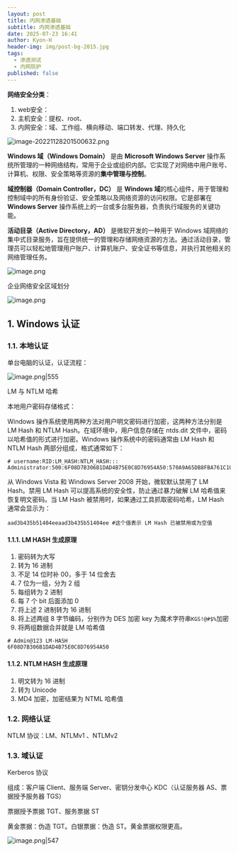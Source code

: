 ```yaml
---
layout: post
title: 内网渗透基础
subtitle: 内网渗透基础
date: 2025-07-23 16:41
author: Kyon-H
header-img: img/post-bg-2015.jpg
tags:
  - 渗透测试
  - 内网防护
published: false
---
```

**网络安全分类**：

1. web安全：
2. 主机安全：提权、root、
3. 内网安全：域、工作组、横向移动、端口转发、代理、持久化

![image-20221128201500632.png](https://img.ghostliner.top/4gWBVn.png)

**Windows 域（Windows Domain）** 是由 **Microsoft Windows Server** 操作系统所管理的一种网络结构，常用于企业或组织内部。它实现了对网络中用户账号、计算机、权限、安全策略等资源的**集中管理与控制**。

**域控制器（Domain Controller，DC）** 是 **Windows 域**的核心组件，用于管理和控制域中的所有身份验证、安全策略以及网络资源的访问权限。它是部署在 **Windows Server** 操作系统上的一台或多台服务器，负责执行域服务的关键功能。

**活动目录（Active Directory，AD）** 是微软开发的一种用于 Windows 域网络的集中式目录服务，旨在提供统一的管理和存储网络资源的方法。通过活动目录，管理员可以轻松地管理用户账户、计算机账户、安全证书等信息，并执行其他相关的网络管理任务。

![image.png](https://img.ghostliner.top/WJHO09.png)

企业网络安全区域划分

![image.png](https://img.ghostliner.top/yxVwLM.png)

## 1. Windows 认证

### 1.1. 本地认证

单台电脑的认证，认证流程：

![image.png|555](https://img.ghostliner.top/98aJ5m.png)

LM 与 NTLM 哈希

本地用户密码存储格式：

Windows 操作系统使用两种方法对用户明文密码进行加密，这两种方法分别是 LM Hash 和 NTLM Hash。在域环境中，用户信息存储在 ntds.dit 文件中，密码以哈希值的形式进行加密。Windows 操作系统中的密码通常由 LM Hash 和 NTLM Hash 两部分组成，格式通常如下：

```text
# username:RID:LM_HASH:NTLM_HASH:::
Administrator:500:6F08D7B306B1DAD4B75E0C8D76954A50:570A9A65DB8FBA761C1008A51D4C95AB:::
```

从 Windows Vista 和 Windows Server 2008 开始，微软默认禁用了 LM Hash。禁用 LM Hash 可以提高系统的安全性，防止通过暴力破解 LM 哈希值来恢复明文密码。当 LM Hash 被禁用时，如果通过工具抓取密码哈希，LM Hash 通常会显示为：

```text
aad3b435b51404eeaad3b435b51404ee #这个值表示 LM Hash 已被禁用或为空值
```

#### 1.1.1. LM HASH 生成原理

1. 密码转为大写
2. 转为 16 进制
3. 不足 14 位时补 00，多于 14 位舍去
4. 7 位为一组，分为 2 组
5. 每组转为 2 进制
6. 每 7 个 bit 后面添加 0
7. 将上述 2 进制转为 16 进制
8. 将上述两组 8 字节编码，分别作为 DES 加密 key 为魔术字符串`KGS!@#$%`加密
9. 将两组数据合并就是 LM 哈希值

```text
# Admin@123 LM-HASH
6F08D7B306B1DAD4B75E0C8D76954A50
```

#### 1.1.2. NTLM HASH 生成原理

1. 明文转为 16 进制
2. 转为 Unicode
3. MD4 加密，加密结果为 NTML 哈希值

### 1.2. 网络认证

NTLM 协议：LM、NTLMv1 、NTLMv2

### 1.3. 域认证

Kerberos 协议

组成：客户端 Client、服务端 Server、密钥分发中心 KDC（认证服务器 AS、票据授予服务器 TGS）

票据授予票据 TGT、服务票据 ST

黄金票据：伪造 TGT。白银票据：伪造 ST。黄金票据权限更高。

![image.png|547](https://img.ghostliner.top/YXUQKg.png)
